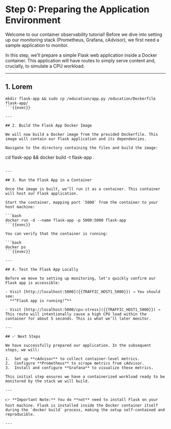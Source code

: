 # Step 0: Preparing the Application Environment


Welcome to our container observability tutorial! Before we dive into setting up our monitoring stack (Prometheus, Grafana, cAdvisor), we first need a sample application to monitor.

In this step, we’ll prepare a simple Flask web application inside a Docker container. This application will have routes to simply serve content and, crucially, to simulate a CPU workload.

---

## 1. Lorem

```
mkdir flask-app && sudo cp /education/app.py /education/Dockerfile flask-app/
```{{exec}}

---

## 2. Build the Flask App Docker Image

We will now build a Docker image from the provided Dockerfile. This image will contain our Flask application and its dependencies.

Navigate to the directory containing the files and build the image:

```
cd flask-app &&
docker build -t flask-app .
```{{exec}}

---

## 3. Run the Flask App in a Container

Once the image is built, we’ll run it as a container. This container will host our Flask application.

Start the container, mapping port `5000` from the container to your host machine:

```bash
docker run -d --name flask-app -p 5000:5000 flask-app
```{{exec}}

You can verify that the container is running:

```bash
docker ps
```{{exec}}

---

## 4. Test the Flask App Locally

Before we move to setting up monitoring, let's quickly confirm our Flask app is accessible:

- Visit [http://localhost:5000]({{TRAFFIC_HOST1_5000}}) → You should see:
  **“Flask app is running!”**

- Visit [http://localhost:5000/cpu-stress]({{TRAFFIC_HOST1_5000}}) → This route will intentionally cause a high CPU load within the container for about 5 seconds. This is what we’ll later monitor.

---

## ✅ Next Steps

We have successfully prepared our application. In the subsequent steps, we will:

1.  Set up **cAdvisor** to collect container-level metrics.
2.  Configure **Prometheus** to scrape metrics from cAdvisor.
3.  Install and configure **Grafana** to visualize these metrics.

This initial step ensures we have a containerized workload ready to be monitored by the stack we will build.

---

👉 **Important Note:** You do **not** need to install Flask on your host machine. Flask is installed inside the Docker container itself during the `docker build` process, making the setup self-contained and reproducible.

---
